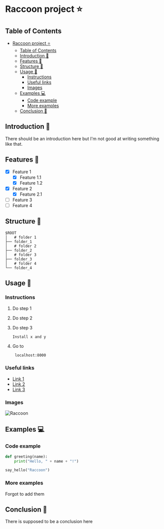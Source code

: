 # Raccoon project ⭐

## Table of Contents
- [Raccoon project ⭐](#raccoon-project-)
  - [Table of Contents](#table-of-contents)
  - [Introduction 🍎](#introduction-)
  - [Features 🍫](#features-)
  - [Structure 📁](#structure-)
  - [Usage 🤔](#usage-)
    - [Instructions](#instructions)
    - [Useful links](#useful-links)
    - [Images](#images)
  - [Examples 💻](#examples-)
    - [Code example](#code-example)
    - [More examples](#more-examples)
  - [Conclusion 🐒](#conclusion-)

## Introduction 🍎

There should be an introduction here but I'm not good at writing something like that.

## Features 🍫

- [x] Feature 1
  - [x] Feature 1.1
  - [x] Feature 1.2
- [x] Feature 2
  - [x] Feature 2.1
- [ ] Feature 3
- [ ] Feature 4

## Structure 📁

```
$ROOT
│   # folder 1
├── folder_1
│   # folder 2
├── folder_2
│   # folder 3
├── folder_3
│   # folder 4
└── folder_4
```

## Usage 🤔

### Instructions

1. Do step 1
2. Do step 2
3. Do step 3
   
   ```sh
   Install x and y
   ```
4. Go to 
   
   ```
    localhost:8000
   ```

### Useful links

- [Link 1]()
- [Link 2]()
- [Link 3]()

### Images

![Raccoon](https://i.pinimg.com/originals/94/21/77/94217732f63477efd54eaa48cc7a6bfc.gif)

## Examples 💻

### Code example

```python
def greeting(name):
    print("Hello, " + name + "!")

say_hello("Raccoon")

```

### More examples 

Forgot to add them

## Conclusion 🐒

There is supposed to be a conclusion here